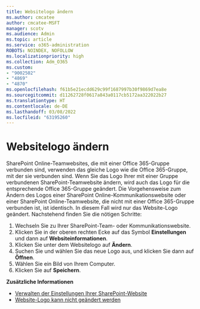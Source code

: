 ```yaml
---
title: Websitelogo ändern
ms.author: cmcatee
author: cmcatee-MSFT
manager: scotv
ms.audience: Admin
ms.topic: article
ms.service: o365-administration
ROBOTS: NOINDEX, NOFOLLOW
ms.localizationpriority: high
ms.collection: Adm_O365
ms.custom:
- "9002502"
- "4869"
- "4870"
ms.openlocfilehash: f61b5e21ecdd629c99f1687997b30f9869d7ea8e
ms.sourcegitcommit: d11262728f0617a843a0117cb5172aa322022b27
ms.translationtype: HT
ms.contentlocale: de-DE
ms.lasthandoff: 03/08/2022
ms.locfileid: "63195260"
---
```

# <a name="change-site-logo"></a>Websitelogo ändern

SharePoint Online-Teamwebsites, die mit einer Office 365-Gruppe verbunden sind, verwenden das gleiche Logo wie die Office 365-Gruppe, mit der sie verbunden sind. Wenn Sie das Logo Ihrer mit einer Gruppe verbundenen SharePoint-Teamwebsite ändern, wird auch das Logo für die entsprechende Office 365-Gruppe geändert. Die Vorgehensweise zum Ändern des Logos einer SharePoint Online-Kommunikationswebsite oder einer SharePoint Online-Teamwebsite, die nicht mit einer Office 365-Gruppe verbunden ist, ist identisch. In diesem Fall wird nur das Website-Logo geändert. Nachstehend finden Sie die nötigen Schritte:

1. Wechseln Sie zu Ihrer SharePoint-Team- oder Kommunikationswebsite.
2. Klicken Sie in der oberen rechten Ecke auf das Symbol **Einstellungen** und dann auf **Websiteinformationen**.
3. Klicken Sie unter dem Websitelogo auf **Ändern**.
4. Suchen Sie und wählen Sie das neue Logo aus, und klicken Sie dann auf **Öffnen**.
5. Wählen Sie ein Bild von Ihrem Computer.
6. Klicken Sie auf **Speichern**.

**Zusätzliche Informationen**

- [Verwalten der Einstellungen Ihrer SharePoint-Website](https://support.office.com/article/manage-your-sharepoint-site-settings-8376034d-d0c7-446e-9178-6ab51c58df42)
- [Website-Logo kann nicht geändert werden](https://docs.microsoft.com/sharepoint/troubleshoot/sites/error-when-changing-o365-site-logo)
